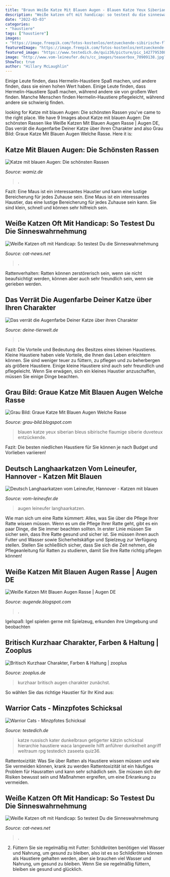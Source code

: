 ```yaml
---
title: "Braun Weiße Katze Mit Blauen Augen - Blauen Katze Yeux Siberian Bleus Sibirische Flaumige Siberie Duveteux Entzückende"
description: "Weiße katzen oft mit handicap: so testest du die sinneswahrnehmung"
date: "2022-03-03"
categories:
- "haustiere"
tags: ["haustiere"]
images:
- "https://image.freepik.com/fotos-kostenlos/entzueckende-sibirische-flaumige-katze-mit-blauen-augen-zuhause_124463-45.jpg"
featuredImage: "https://image.freepik.com/fotos-kostenlos/entzueckende-sibirische-flaumige-katze-mit-blauen-augen-zuhause_124463-45.jpg"
featured_image: "https://www.testedich.de/quiz36/picture/pic_1427795308_1.jpg?1452679836"
image: "http://www.vom-leineufer.de/s/cc_images/teaserbox_70909138.jpg?t=1535990123"
ShowToc: true
author: "Hillary McLaughlin"
---
```



Einige Leute finden, dass Hermelin-Haustiere Spaß machen, und andere finden, dass sie einen hohen Wert haben.
Einige Leute finden, dass Hermelin-Haustiere Spaß machen, während andere sie von großem Wert finden. Manche Menschen finden Hermelin-Haustiere pflegeleicht, während andere sie schwierig finden.

	

		
looking for Katze mit blauen Augen: Die schönsten Rassen you've came to the right place. We have 9 Images about Katze mit blauen Augen: Die schönsten Rassen like Weiße Katzen Mit Blauen Augen Rasse | Augen DE, Das verrät die Augenfarbe Deiner Katze über ihren Charakter and also Grau Bild: Graue Katze Mit Blauen Augen Welche Rasse. Here it is:
		
    
## Katze Mit Blauen Augen: Die Schönsten Rassen

<img loading=lazy src="https://cdn.wamiz.fr/cdn-cgi/image/quality=80,width=400,height=200,fit=cover/https://cdn.wamiz.fr/article/main-picture/5ccc5240e912f282260513.jpg" onerror="this.onerror=null;this.src='https://tse1.mm.bing.net/th?id=OIP.mz55UxhuDYCnYaPnhJXS8wHaD4&amp;pid=15.1';" alt="Katze mit blauen Augen: Die schönsten Rassen">

_Source: wamiz.de_

>. 

	

Fazit: Eine Maus ist ein interessantes Haustier und kann eine lustige Bereicherung für jedes Zuhause sein.
Eine Maus ist ein interessantes Haustier, das eine lustige Bereicherung für jedes Zuhause sein kann. Sie sind klein, schnell und können sehr hilfreich sein.

    
## Weiße Katzen Oft Mit Handicap: So Testest Du Die Sinneswahrnehmung

<img loading=lazy src="https://cdn-0.cat-news.net/wp-content/uploads/2020/03/62a4053ebfcccc5c1d2fca2b45e1-1597571.jpg" onerror="this.onerror=null;this.src='https://tse4.mm.bing.net/th?id=OIP.dVeRudsa_OHgGZb4ix99awHaE8&amp;pid=15.1';" alt="Weiße Katzen oft mit Handicap: So testest Du die Sinneswahrnehmung">

_Source: cat-news.net_

>. 

	

Rattenverhalten: Ratten können zerstörerisch sein, wenn sie nicht beaufsichtigt werden, können aber auch sehr freundlich sein, wenn sie gerieben werden.

    
## Das Verrät Die Augenfarbe Deiner Katze über Ihren Charakter

<img loading=lazy src="https://www.deine-tierwelt.de/magazin/wp-content/uploads/sites/2/2020/09/katze-mit-brauner-augenfarbe.jpg" onerror="this.onerror=null;this.src='https://tse1.mm.bing.net/th?id=OIP.1xeX5qeL-KNUCnFHEj1SZgHaE8&amp;pid=15.1';" alt="Das verrät die Augenfarbe Deiner Katze über ihren Charakter">

_Source: deine-tierwelt.de_

>. 

	

Fazit: Die Vorteile und Bedeutung des Besitzes eines kleinen Haustieres.
Kleine Haustiere haben viele Vorteile, die Ihnen das Leben erleichtern können. Sie sind weniger teuer zu füttern, zu pflegen und zu beherbergen als größere Haustiere. Einige kleine Haustiere sind auch sehr freundlich und pflegeleicht. Wenn Sie erwägen, sich ein kleines Haustier anzuschaffen, müssen Sie einige Dinge beachten.

    
## Grau Bild: Graue Katze Mit Blauen Augen Welche Rasse

<img loading=lazy src="https://image.freepik.com/fotos-kostenlos/entzueckende-sibirische-flaumige-katze-mit-blauen-augen-zuhause_124463-45.jpg" onerror="this.onerror=null;this.src='https://tse3.mm.bing.net/th?id=OIP.H7lP_O-W-fdM-tIBcg2zGQHaE7&amp;pid=15.1';" alt="Grau Bild: Graue Katze Mit Blauen Augen Welche Rasse">

_Source: grau-bild.blogspot.com_

>blauen katze yeux siberian bleus sibirische flaumige siberie duveteux entzückende. 

	

Fazit: Die besten niedlichen Haustiere für Sie können je nach Budget und Vorlieben variieren!

    
## Deutsch Langhaarkatzen Vom Leineufer, Hannover - Katzen Mit Blauen

<img loading=lazy src="http://www.vom-leineufer.de/s/cc_images/teaserbox_70909138.jpg?t=1535990123" onerror="this.onerror=null;this.src='https://tse3.mm.bing.net/th?id=OIP.f46mnAJGXaAr-LWTVmOA4wHaE8&amp;pid=15.1';" alt="Deutsch Langhaarkatzen vom Leineufer, Hannover - Katzen mit blauen">

_Source: vom-leineufer.de_

>augen leineufer langhaarkatzen. 

	

Wie man sich um eine Ratte kümmert: Alles, was Sie über die Pflege Ihrer Ratte wissen müssen.
Wenn es um die Pflege Ihrer Ratte geht, gibt es ein paar Dinge, die Sie immer beachten sollten. In erster Linie müssen Sie sicher sein, dass Ihre Ratte gesund und sicher ist. Sie müssen ihnen auch Futter und Wasser sowie Sicherheitskäfige und Spielzeug zur Verfügung stellen. Stellen Sie schließlich sicher, dass Sie sich die Zeit nehmen, die Pflegeanleitung für Ratten zu studieren, damit Sie Ihre Ratte richtig pflegen können!

    
## Weiße Katzen Mit Blauen Augen Rasse | Augen DE

<img loading=lazy src="https://i.pinimg.com/originals/61/e4/51/61e45193b8c2ae62686dc7d541fbf5c2.jpg" onerror="this.onerror=null;this.src='https://tse3.mm.bing.net/th?id=OIP.Iq_IyX8QBCZO0j7oBNrxjwHaHa&amp;pid=15.1';" alt="Weiße Katzen Mit Blauen Augen Rasse | Augen DE">

_Source: augende.blogspot.com_

>. 

	

Igelspaß: Igel spielen gerne mit Spielzeug, erkunden ihre Umgebung und beobachten

    
## Britisch Kurzhaar Charakter, Farben &amp; Haltung | Zooplus

<img loading=lazy src="https://www.zooplus.de/magazin/wp-content/uploads/2017/03/britisch-kurzhaar-kitten.jpg" onerror="this.onerror=null;this.src='https://tse1.mm.bing.net/th?id=OIP.m9GLdXNXPHSBVG7FtH6oiAHaE7&amp;pid=15.1';" alt="Britisch Kurzhaar Charakter, Farben &amp; Haltung | zooplus">

_Source: zooplus.de_

>kurzhaar britisch augen charakter zunächst. 

	

So wählen Sie das richtige Haustier für Ihr Kind aus:

    
## Warrior Cats - Minzpfotes Schicksal

<img loading=lazy src="https://www.testedich.de/quiz36/picture/pic_1427795308_1.jpg?1452679836" onerror="this.onerror=null;this.src='https://tse2.mm.bing.net/th?id=OIP.KSa44F3MjIGRmiXOOgLBHAHaJY&amp;pid=15.1';" alt="Warrior Cats - Minzpfotes Schicksal">

_Source: testedich.de_

>katze russisch kater dunkelbraun getigerter kätzin schicksal hierarchie haustiere waca langeweile hilft anführer dunkelheit angriff weltraum rpg testedich zaseeta quiz36. 

	

Rattentoxizität: Was Sie über Ratten als Haustiere wissen müssen und wie Sie vermeiden können, krank zu werden
Rattentoxizität ist ein häufiges Problem für Hausratten und kann sehr schädlich sein. Sie müssen sich der Risiken bewusst sein und Maßnahmen ergreifen, um eine Erkrankung zu vermeiden.

    
## Weiße Katzen Oft Mit Handicap: So Testest Du Die Sinneswahrnehmung

<img loading=lazy src="https://cat-news.net/wp-content/uploads/2020/03/titel-scaled.jpg" onerror="this.onerror=null;this.src='https://tse3.mm.bing.net/th?id=OIP.YSiNacES81w78nPQH0F0AwHaHa&amp;pid=15.1';" alt="Weiße Katzen oft mit Handicap: So testest Du die Sinneswahrnehmung">

_Source: cat-news.net_

>. 

	

2) Füttern Sie sie regelmäßig mit Futter: Schildkröten benötigen viel Wasser und Nahrung, um gesund zu bleiben, also ist es so
Schildkröten können als Haustiere gehalten werden, aber sie brauchen viel Wasser und Nahrung, um gesund zu bleiben. Wenn Sie sie regelmäßig füttern, bleiben sie gesund und glücklich.

